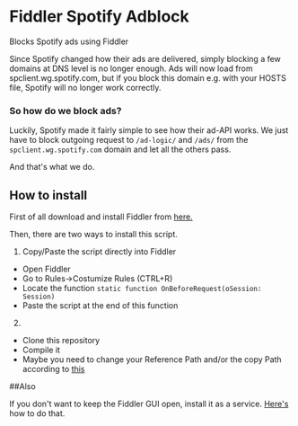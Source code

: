 # Fiddler Spotify Adblock
Blocks Spotify ads using Fiddler

Since Spotify changed how their ads are delivered, simply blocking a few domains at DNS level is no longer enough.
Ads will now load from spclient.wg.spotify.com, but if you block this domain e.g. with your HOSTS file, Spotify will no longer work correctly.

### So how do we block ads?

Luckily, Spotify made it fairly simple to see how their ad-API works.
We just have to block outgoing request to ```/ad-logic/``` and ```/ads/``` from the ```spclient.wg.spotify.com``` domain and let all the others pass.

And that's what we do.

## How to install 

First of all download and install Fiddler from [here.](https://www.telerik.com/fiddler)

Then, there are two ways to install this script.

1. Copy/Paste the script directly into Fiddler
* Open Fiddler
* Go to Rules->Costumize Rules (CTRL+R)
* Locate the function ```static function OnBeforeRequest(oSession: Session)```
* Paste the script at the end of this function

2.
* Clone this repository
* Compile it
* Maybe you need to change your Reference Path and/or the copy Path according to [this](https://docs.telerik.com/fiddler/Extend-Fiddler/CreateExtension)

##Also

If you don't want to keep the Fiddler GUI open, install it as a service. [Here's](http://fiddler.wikidot.com/runasservice) how to do that.
